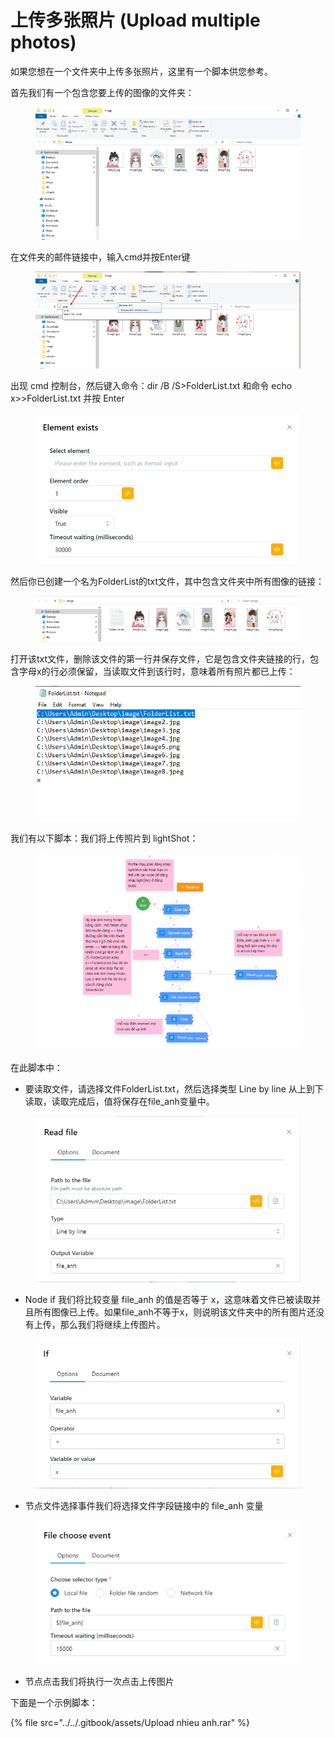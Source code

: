 # 上传多张照片 (Upload multiple photos)

如果您想在一个文件夹中上传多张照片，这里有一个脚本供您参考。

首先我们有一个包含您要上传的图像的文件夹：

<figure><img src="../../.gitbook/assets/image (140).png" alt=""><figcaption></figcaption></figure>

在文件夹的邮件链接中，输入cmd并按Enter键

<figure><img src="../../.gitbook/assets/image (141).png" alt=""><figcaption></figcaption></figure>

出现 cmd 控制台，然后键入命令：dir /B /S>FolderList.txt 和命令 echo x>>FolderList.txt 并按 Enter

<figure><img src="../../.gitbook/assets/image (142).png" alt=""><figcaption></figcaption></figure>

然后你已创建一个名为FolderList的txt文件，其中包含文件夹中所有图像的链接：

<figure><img src="../../.gitbook/assets/image (144).png" alt=""><figcaption></figcaption></figure>

打开该txt文件，删除该文件的第一行并保存文件，它是包含文件夹链接的行，包含字母x的行必须保留，当读取文件到该行时，意味着所有照片都已上传：

<figure><img src="../../.gitbook/assets/image (145).png" alt=""><figcaption></figcaption></figure>

我们有以下脚本：我们将上传照片到 lightShot：

<figure><img src="../../.gitbook/assets/image (146).png" alt=""><figcaption></figcaption></figure>

在此脚本中：

* 要读取文件，请选择文件FolderList.txt，然后选择类型 Line by line 从上到下读取，读取完成后，值将保存在file\_anh变量中。

<figure><img src="../../.gitbook/assets/image (147).png" alt=""><figcaption></figcaption></figure>

* Node if 我们将比较变量 file\_anh 的值是否等于 x，这意味着文件已被读取并且所有图像已上传。如果file\_anh不等于x，则说明该文件夹中的所有图片还没有上传，那么我们将继续上传图片。

<figure><img src="../../.gitbook/assets/image (148).png" alt=""><figcaption></figcaption></figure>

* 节点文件选择事件我们将选择文件字段链接中的 file\_anh 变量

<figure><img src="../../.gitbook/assets/image (149).png" alt=""><figcaption></figcaption></figure>

* 节点点击我们将执行一次点击上传图片

下面是一个示例脚本：

{% file src="../../.gitbook/assets/Upload nhieu anh.rar" %}
